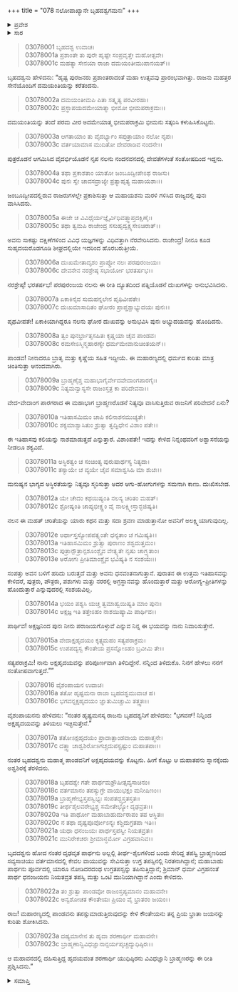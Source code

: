 +++
title = "078 ನಲೋಪಾಖ್ಯಾನೇ ಬೃಹದಶ್ವಗಮನಃ"
+++

<details><summary>ಪ್ರವೇಶ</summary>


।।   ಓಂ ಓಂ ನಮೋ ನಾರಾಯಣಾಯ।।   ಶ್ರೀ ವೇದವ್ಯಾಸಾಯ ನಮಃ ।।

ಶ್ರೀ ಕೃಷ್ಣದ್ವೈಪಾಯನ ವೇದವ್ಯಾಸ ವಿರಚಿತ  

**ಶ್ರೀ ಮಹಾಭಾರತ**

**ಆರಣ್ಯಕ ಪರ್ವ**

**ಇಂದ್ರಲೋಕಾಭಿಗಮನ ಪರ್ವ**

**ಅಧ್ಯಾಯ 78**

</details>


<details><summary>ಸಾರ</summary>

ನಲ-ದಮಯಂತಿಯರ ಸುಖದಿನಗಳು (1-7). ನಲಚರಿತೆಯ ಫಲಶ್ರುತಿ (8-13). ಅಕ್ಷಹೃದಯ ವಿದ್ಯೆಯನ್ನು ಯುಧಿಷ್ಠಿರನಿಗಿತ್ತು ಬೃಹದಶ್ವನು ನಿರ್ಗಮಿಸಿದುದು (14-23).

</details>


> 03078001 ಬೃಹದಶ್ವ ಉವಾಚ।  
03078001a ಪ್ರಶಾಂತೇ ತು ಪುರೇ ಹೃಷ್ಟೇ ಸಂಪ್ರವೃತ್ತೇ ಮಹೋತ್ಸವೇ।  
03078001c ಮಹತ್ಯಾ ಸೇನಯಾ ರಾಜಾ ದಮಯಂತೀಮುಪಾನಯತ್।।

ಬೃಹದಶ್ವನು ಹೇಳಿದನು: “ಹೃಷ್ಟ ಪುರಜನರು ಪ್ರಶಾಂತರಾದಂತೆ ಮಹಾ ಉತ್ಸವವು ಪ್ರಾರಂಭವಾಗಿತ್ತು. ರಾಜನು ಮಹತ್ತರ ಸೇನೆಯೊಂದಿಗೆ ದಮಯಂತಿಯನ್ನು ಕರೆತಂದನು.

> 03078002a ದಮಯಂತೀಮಪಿ ಪಿತಾ ಸತ್ಕೃತ್ಯ ಪರವೀರಹಾ।  
03078002c ಪ್ರಸ್ಥಾಪಯದಮೇಯಾತ್ಮಾ ಭೀಮೋ ಭೀಮಪರಾಕ್ರಮಃ।।

ದಮಯಂತಿಯನ್ನು ತಂದೆ ಪರಮ ವೀರ ಅದಮೇಯಾತ್ಮ ಭೀಮಪರಾಕ್ರಮಿ ಭೀಮನು ಸತ್ಕರಿಸಿ ಕಳುಹಿಸಿಕೊಟ್ಟನು.

> 03078003a ಆಗತಾಯಾಂ ತು ವೈದರ್ಭ್ಯಾಂ ಸಪುತ್ರಾಯಾಂ ನಲೋ ನೃಪಃ।  
03078003c ವರ್ತಯಾಮಾಸ ಮುದಿತೋ ದೇವರಾಡಿವ ನಂದನೇ।।

ಪುತ್ರರೊಡನೆ ಆಗಮಿಸಿದ ವೈದರ್ಭಿಯೊಡನೆ ನೃಪ ನಲನು ನಂದನವನದಲ್ಲಿ ದೇವತೆಗಳಂತೆ ಸಂತೋಷದಿಂದ ಇದ್ದನು.

> 03078004a ತಥಾ ಪ್ರಕಾಶತಾಂ ಯಾತೋ ಜಂಬೂದ್ವೀಪೇಽಥ ರಾಜಸು।  
03078004c ಪುನಃ ಸ್ವೇ ಚಾವಸದ್ರಾಜ್ಯೇ ಪ್ರತ್ಯಾಹೃತ್ಯ ಮಹಾಯಶಾಃ।।

ಜಂಬೂದ್ವೀಪದಲ್ಲಿರುವ ರಾಜರುಗಳಲ್ಲೇ ಪ್ರಕಾಶಿಸುತ್ತಾ ಆ ಮಹಾಯಶನು ಮರಳಿ ಗಳಿಸಿದ ರಾಜ್ಯದಲ್ಲಿ ಪುನಃ ವಾಸಿಸಿದನು.

> 03078005a ಈಜೇ ಚ ವಿವಿಧೈರ್ಯಜ್ಞೈರ್ವಿಧಿವತ್ಸ್ವಾಪ್ತದಕ್ಷಿಣೈಃ।  
03078005c ತಥಾ ತ್ವಮಪಿ ರಾಜೇಂದ್ರ ಸಸುಹೃದ್ವಕ್ಷ್ಯಸೇಽಚಿರಾತ್।।

ಅವನು ಸಾಕಷ್ಟು ದಕ್ಷಿಣೆಗಳಿಂದ ವಿವಿಧ ಯಜ್ಞಗಳನ್ನು ವಿಧಿವತ್ತಾಗಿ ನೆರವೇರಿಸಿದನು. ರಾಜೇಂದ್ರ! ನೀನೂ ಕೂಡ ಸುಹೃದಯರೊಡಗೂಡಿ ಶೀಘ್ರದಲ್ಲಿಯೇ ಇದರಿಂದ ಹೊರಬರುತ್ತೀಯೆ.

> 03078006a ದುಃಖಮೇತಾದೃಶಂ ಪ್ರಾಪ್ತೋ ನಲಃ ಪರಪುರಂಜಯಃ।  
03078006c ದೇವನೇನ ನರಶ್ರೇಷ್ಠ ಸಭಾರ್ಯೋ ಭರತರ್ಷಭ।।

ನರಶ್ರೇಷ್ಠ! ಭರತರ್ಷಭ! ಪರಪುರಂಜಯ ನಲನು ಈ ರೀತಿ ದ್ಯೂತದಿಂದ ಪತ್ನಿಯೊಡನೆ ದುಃಖಗಳನ್ನು ಅನುಭವಿಸಿದನು.

> 03078007a ಏಕಾಕಿನೈವ ಸುಮಹನ್ನಲೇನ ಪೃಥಿವೀಪತೇ।  
03078007c ದುಃಖಮಾಸಾದಿತಂ ಘೋರಂ ಪ್ರಾಪ್ತಶ್ಚಾಭ್ಯುದಯಃ ಪುನಃ।।

ಪೃಥವೀಪತೇ! ಏಕಾಕಿಯಾಗಿದ್ದರೂ ನಲನು ಘೋರ ದುಃಖವನ್ನು ಅನುಭವಿಸಿ ಪುನಃ ಅಭ್ಯುದಯವನ್ನು ಹೊಂದಿದನು.

> 03078008a ತ್ವಂ ಪುನರ್ಭ್ರಾತೃಸಹಿತಃ ಕೃಷ್ಣಯಾ ಚೈವ ಪಾಂಡವ।  
03078008c ರಮಸೇಽಸ್ಮಿನ್ಮಹಾರಣ್ಯೇ ಧರ್ಮಮೇವಾನುಚಿಂತಯನ್।।

ಪಾಂಡವ! ನೀನಾದರೂ ಬ್ರಾತೃ ಮತ್ತು ಕೃಷ್ಣೆಯ ಸಹಿತ ಇದ್ದೀಯೆ. ಈ ಮಹಾರಣ್ಯದಲ್ಲಿ ಧರ್ಮದ ಕುರಿತು ಮಾತ್ರ ಚಿಂತಿಸುತ್ತಾ ಆನಂದವಾಗಿರು.

> 03078009a ಬ್ರಾಹ್ಮಣೈಶ್ಚ ಮಹಾಭಾಗೈರ್ವೇದವೇದಾಂಗಪಾರಗೈಃ।   
03078009c ನಿತ್ಯಮನ್ವಾಸ್ಯಸೇ ರಾಜಂಸ್ತತ್ರ ಕಾ ಪರಿದೇವನಾ।।

ವೇದ-ವೇದಾಂಗ ಪಾರಗರಾದ ಈ ಮಹಾಭಾಗ ಬ್ರಾಹ್ಮಣರೊಡನೆ ನಿತ್ಯವೂ ವಾಸಿಸುತ್ತಿರುವ ರಾಜನಿಗೆ ಪರಿವೇದನೆ ಏನು?

> 03078010a ಇತಿಹಾಸಮಿಮಂ ಚಾಪಿ ಕಲಿನಾಶನಮುಚ್ಯತೇ।   
03078010c ಶಕ್ಯಮಾಶ್ವಾಸಿತುಂ ಶ್ರುತ್ವಾ ತ್ವದ್ವಿಧೇನ ವಿಶಾಂ ಪತೇ।।

ಈ ಇತಿಹಾಸವು ಕಲಿಯನ್ನು ನಾಶಮಾಡುತ್ತದೆ ಎನ್ನುತ್ತಾರೆ. ವಿಶಾಂಪತೇ! ಇದನ್ನು ಕೇಳಿದ ನಿನ್ನಂಥವರಿಗೆ ಅಶ್ವಾಸನೆಯನ್ನು ನೀಡಲೂ ಶಕ್ಯವಿದೆ.

> 03078011a ಅಸ್ಥಿರತ್ವಂ ಚ ಸಂಚಿಂತ್ಯ ಪುರುಷಾರ್ಥಸ್ಯ ನಿತ್ಯದಾ।  
03078011c ತಸ್ಯಾಯೇ ಚ ವ್ಯಯೇ ಚೈವ ಸಮಾಶ್ವಸಿಹಿ ಮಾ ಶುಚಃ।।

ಮನುಷ್ಯನ ಭಾಗ್ಯದ ಅಸ್ಥಿರತೆಯನ್ನು ನಿತ್ಯವೂ ಸ್ಮರಿಸುತ್ತಾ ಅದರ ಆಗು-ಹೋಗುಗಳನ್ನು ಸಮನಾಗಿ ಕಾಣು. ದುಃಖಿಸಬೇಡ.

> 03078012a ಯೇ ಚೇದಂ ಕಥಯಿಷ್ಯಂತಿ ನಲಸ್ಯ ಚರಿತಂ ಮಹತ್।  
03078012c ಶ್ರೋಷ್ಯಂತಿ ಚಾಪ್ಯಭೀಕ್ಷ್ಣಂ ವೈ ನಾಲಕ್ಷ್ಮೀಸ್ತಾನ್ಭಜಿಷ್ಯತಿ।

ನಲನ ಈ ಮಹತ್ ಚರಿತೆಯನ್ನು ಯಾರು ಕಥನ ಮತ್ತು ಸದಾ ಶ್ರವಣ ಮಾಡುತ್ತಾನೋ ಅವನಿಗೆ ಅಲಕ್ಷ್ಮಿಯಾಗುವುದಿಲ್ಲ.

> 03078012e ಅರ್ಥಾಸ್ತಸ್ಯೋಪಪತ್ಸ್ಯಂತೇ ಧನ್ಯತಾಂ ಚ ಗಮಿಷ್ಯತಿ।।  
03078013a ಇತಿಹಾಸಮಿಮಂ ಶ್ರುತ್ವಾ ಪುರಾಣಂ ಶಶ್ವದುತ್ತಮಂ।  
03078013c ಪುತ್ರಾನ್ಪೌತ್ರಾನ್ಪಶೂಂಶ್ಚೈವ ವೇತ್ಸ್ಯತೇ ನೃಷು ಚಾಗ್ರ್ಯತಾಂ।  
03078013e ಅರೋಗಃ ಪ್ರೀತಿಮಾಂಶ್ಚೈವ ಭವಿಷ್ಯತಿ ನ ಸಂಶಯಃ।।

ಸಂಪತ್ತು ಅವನ ಬಳಿಗೆ ಹರಿದು ಬರುತ್ತದೆ ಮತ್ತು ಅವನು ಧನವಂತನಾಗುತ್ತಾನೆ. ಪುರಾತನ ಈ ಉತ್ತಮ ಇತಿಹಾಸವನ್ನು ಕೇಳಿದರೆ, ಪುತ್ರರು, ಪೌತ್ರರು, ಪಶುಗಳು ಮತ್ತು ನರರಲ್ಲಿ ಅಗ್ರಸ್ಥಾನವನ್ನು ಹೊಂದುತ್ತಾರೆ ಮತ್ತು ಆರೋಗ್ಯ-ಪ್ರೀತಿಗಳನ್ನು ಹೊಂದುತ್ತಾರೆ ಎನ್ನುವುದರಲ್ಲಿ ಸಂಶಯವಿಲ್ಲ.

> 03078014a ಭಯಂ ಪಶ್ಯಸಿ ಯಚ್ಚ ತ್ವಮಾಹ್ವಯಿಷ್ಯತಿ ಮಾಂ ಪುನಃ।   
03078014c ಅಕ್ಷಜ್ಞ ಇತಿ ತತ್ತೇಽಹಂ ನಾಶಯಿಷ್ಯಾಮಿ ಪಾರ್ಥಿವ।।

ಪಾರ್ಥಿವ! ಅಕ್ಷಜ್ಞನಿಂದ ಪುನಃ ನೀನು ಪರಾಜಯಗೊಳ್ಳುವೆ ಎನ್ನುವ ನಿನ್ನ ಈ ಭಯವನ್ನು ನಾನು ನಿವಾರಿಸುತ್ತೇನೆ.

> 03078015a ವೇದಾಕ್ಷಹೃದಯಂ ಕೃತ್ಸ್ನಮಹಂ ಸತ್ಯಪರಾಕ್ರಮ।  
03078015c ಉಪಪದ್ಯಸ್ವ ಕೌಂತೇಯ ಪ್ರಸನ್ನೋಽಹಂ ಬ್ರವೀಮಿ ತೇ।।

ಸತ್ಯಪರಾಕ್ರಮಿ! ನಾನು ಅಕ್ಷಹೃದಯವನ್ನು ಪರಿಪೂರ್ಣವಾಗಿ ತಿಳಿದಿದ್ದೇನೆ. ನನ್ನಿಂದ ತಿಳಿದುಕೊ. ನಿನಗೆ ಹೇಳಲು ನನಗೆ ಸಂತೋಷವಾಗುತ್ತದೆ.””

> 03078016 ವೈಶಂಪಾಯನ ಉವಾಚ।  
03078016a ತತೋ ಹೃಷ್ಟಮನಾ ರಾಜಾ ಬೃಹದಶ್ವಮುವಾಚ ಹ।  
03078016c ಭಗವನ್ನಕ್ಷಹೃದಯಂ ಜ್ಞಾತುಮಿಚ್ಚಾಮಿ ತತ್ತ್ವತಃ।।

ವೈಶಂಪಾಯನನು ಹೇಳಿದನು: “ನಂತರ ಹೃಷ್ಟಮನಸ್ಕ ರಾಜನು ಬೃಹದಶ್ವನಿಗೆ ಹೇಳಿದನು: “ಭಗವನ್! ನಿನ್ನಿಂದ ಅಕ್ಷಹೃದಯವನ್ನು ತಿಳಿಯಲು ಇಚ್ಛಿಸುತ್ತೇನೆ.”

> 03078017a ತತೋಽಕ್ಷಹೃದಯಂ ಪ್ರಾದಾತ್ಪಾಂಡವಾಯ ಮಹಾತ್ಮನೇ।  
03078017c ದತ್ತ್ವಾ ಚಾಶ್ವಶಿರೋಽಗಚ್ಚದುಪಸ್ಪ್ರಷ್ಟುಂ ಮಹಾತಪಾಃ।।

ನಂತರ ಬೃಹದಶ್ವನು ಮಹಾತ್ಮ ಪಾಂಡವನಿಗೆ ಅಕ್ಷಹೃದಯವನ್ನು ಕೊಟ್ಟನು. ಹೀಗೆ ಕೊಟ್ಟು ಆ ಮಹಾತಪನು ಸ್ನಾನಕ್ಕೆಂದು ಅಶ್ವಶಿರಕ್ಕೆ ತೆರಳಿದನು.

> 03078018a ಬೃಹದಶ್ವೇ ಗತೇ ಪಾರ್ಥಮಶ್ರೌಷೀತ್ಸವ್ಯಸಾಚಿನಂ।  
03078018c ವರ್ತಮಾನಂ ತಪಸ್ಯುಗ್ರೇ ವಾಯುಭಕ್ಷಂ ಮನೀಷಿಣಂ।।  
03078019a ಬ್ರಾಹ್ಮಣೇಭ್ಯಸ್ತಪಸ್ವಿಭ್ಯಃ ಸಂಪತದ್ಭ್ಯಸ್ತತಸ್ತತಃ।   
03078019c ತೀರ್ಥಶೈಲವರೇಭ್ಯಶ್ಚ ಸಮೇತೇಭ್ಯೋ ದೃಢವ್ರತಃ।।  
03078020a ಇತಿ ಪಾರ್ಥೋ ಮಹಾಬಾಹುರ್ದುರಾಪಂ ತಪ ಆಸ್ಥಿತಃ।  
03078020c ನ ತಥಾ ದೃಷ್ಟಪೂರ್ವೋಽನ್ಯಃ ಕಶ್ಚಿದುಗ್ರತಪಾ ಇತಿ।।  
03078021a ಯಥಾ ಧನಂಜಯಃ ಪಾರ್ಥಸ್ತಪಸ್ವೀ ನಿಯತವ್ರತಃ।  
03078021c ಮುನಿರೇಕಚರಃ ಶ್ರೀಮಾನ್ಧರ್ಮೋ ವಿಗ್ರಹವಾನಿವ।।

ಬೃದದಶ್ವನು ಹೋದ ನಂತರ ದೃಢವೃತ ಪಾರ್ಥನು ಅಲ್ಲಲ್ಲಿ ತೀರ್ಥ-ಶೈಲಗಳಿಂದ ಬಂದು ಸೇರಿದ್ದ ತಪಸ್ವಿ ಬ್ರಾಹ್ಮಣರಿಂದ ಸವ್ಯಸಾಚಿಯು ವರ್ತಮಾನದಲ್ಲಿ ಕೇವಲ ವಾಯುವನ್ನು ಸೇವಿಸುತ್ತಾ ಉಗ್ರ ತಪಸ್ಸಿನಲ್ಲಿ ನಿರತನಾಗಿದ್ದಾನೆ; ಮಹಾಬಾಹು ಪಾರ್ಥನು ಪೂರ್ವದಲ್ಲಿ ಯಾರೂ ನೋಡಿದರದಂಥ ಉಗ್ರತಪಸ್ಸನ್ನು ತಪಿಸುತ್ತಿದ್ದಾನೆ; ಶ್ರಿಮಾನ್ ಧರ್ಮ ವಿಗ್ರಹನಂತೆ ಪಾರ್ಥ ಧನಂಜಯನು ನಿಯತವ್ರತ ತಪಸ್ವಿ ಮತ್ತು ಒಂಟಿ ಮುನಿಯಾಗಿದ್ದಾನೆ ಎಂದು ಕೇಳಿದನು.

> 03078022a ತಂ ಶ್ರುತ್ವಾ ಪಾಂಡವೋ ರಾಜಂಸ್ತಪ್ಯಮಾನಂ ಮಹಾವನೇ।  
03078022c ಅನ್ವಶೋಚತ ಕೌಂತೇಯಃ ಪ್ರಿಯಂ ವೈ ಭ್ರಾತರಂ ಜಯಂ।।

ರಾಜ! ಮಹಾರಣ್ಯದಲ್ಲಿ ಪಾಂಡವನು ತಪಸ್ಸುಮಾಡುತ್ತಿರುವುದನ್ನು ಕೇಳಿ ಕೌಂತೇಯನು ತನ್ನ ಪ್ರಿಯ ಭ್ರಾತಾ ಜಯನನ್ನು ಕುರಿತು ಶೋಕಿಸಿದನು.

> 03078023a ದಹ್ಯಮಾನೇನ ತು ಹೃದಾ ಶರಣಾರ್ಥೀ ಮಹಾವನೇ।  
03078023c ಬ್ರಾಹ್ಮಣಾನ್ವಿವಿಧಜ್ಞಾನಾನ್ಪರ್ಯಪೃಚ್ಚದ್ಯುಧಿಷ್ಠಿರಃ।।

ಆ ಮಹಾವನದಲ್ಲಿ ದಹಿಸುತ್ತಿದ್ದ ಹೃದಯವಂತ ಶರಣಾರ್ಥಿ ಯುಧಿಷ್ಠಿರನು ವಿವಿಧಜ್ಞಾನಿ ಬ್ರಾಹ್ಮಣರನ್ನು ಈ ರೀತಿ ಪ್ರಶ್ನಿಸಿದನು.”

<details><summary>ಸಮಾಪ್ತಿ</summary>


ಇತಿ ಶ್ರೀ ಮಹಾಭಾರತೇ ಆರಣ್ಯಕಪರ್ವಣಿ ಇಂದ್ರಲೋಕಾಭಿಗಮನಪರ್ವಣಿ ನಲೋಪಾಖ್ಯಾನೇ ಬೃಹದಶ್ವಗಮನೇ ಅಷ್ಟಸಪ್ತತಿತಮೋಽಧ್ಯಾಯಃ।  
ಇದು ಮಹಾಭಾರತದ ಆರಣ್ಯಕಪರ್ವದಲ್ಲಿ ಇಂದ್ರಲೋಕಾಭಿಗಮನಪರ್ವದಲ್ಲಿ ನಲೋಪಾಖ್ಯಾನದಲ್ಲಿ ಬೃಹದಶ್ವಗಮನ ಎನ್ನುವ ಎಪ್ಪತ್ತೆಂಟನೆಯ ಅಧ್ಯಾಯವು.



</details>

